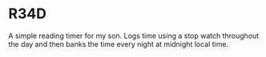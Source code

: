 R34D
====

A simple reading timer for my son. Logs time using a stop watch throughout the day and then banks the time every night at midnight local time.
